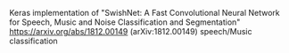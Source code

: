 Keras implementation of "SwishNet: A Fast Convolutional Neural Network for Speech, Music and Noise Classification and Segmentation" https://arxiv.org/abs/1812.00149 (arXiv:1812.00149)
speech/Music classification
